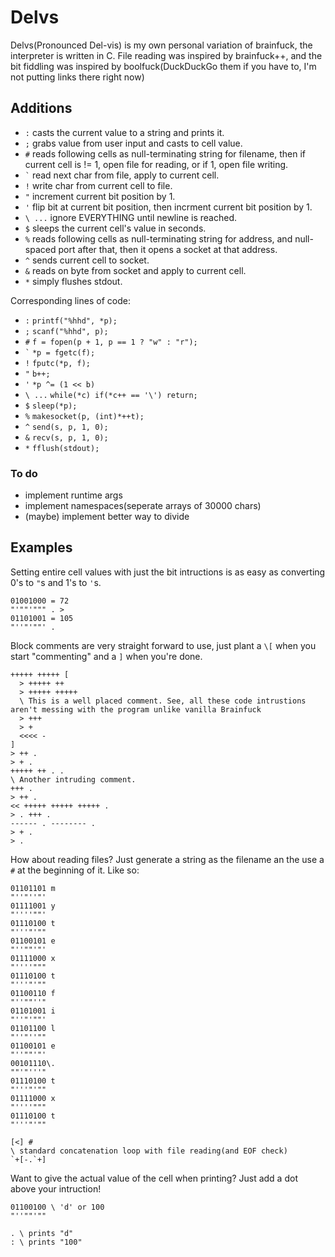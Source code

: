Delvs
=====

Delvs(Pronounced Del-vis) is my own personal variation of brainfuck, the interpreter is written in C.
File reading was inspired by brainfuck++, and the bit fiddling was inspired by boolfuck(DuckDuckGo them if you have to, I'm not putting links there right now)

Additions
---------
- `:` casts the current value to a string and prints it.
- `;` grabs value from user input and casts to cell value.
- `#` reads following cells as null-terminating string for filename, then if current cell is != 1, open file for reading, or if 1, open file writing.
- `` ` `` read next char from file, apply to current cell.
- `!` write char from current cell to file.
- `"` increment current bit position by 1.
- `'` flip bit at current bit position, then incrment current bit position by 1.
- `\ ...` ignore EVERYTHING until newline is reached.
- `$` sleeps the current cell's value in seconds.
- `%` reads following cells as null-terminating string for address, and null-spaced port after that, then it opens a socket at that address.
- `^` sends current cell to socket.
- `&` reads on byte from socket and apply to current cell.
- `*` simply flushes stdout.

Corresponding lines of code:

- `:` `printf("%hhd", *p);`
- `;` `scanf("%hhd", p);`
- `#`  `f = fopen(p + 1, p == 1 ? "w" : "r");`
- `` ` `` `*p = fgetc(f);`
- `!` `fputc(*p, f);`
- `"` `b++;`
- `'` `*p ^= (1 << b)`
- `\ ...` `while(*c) if(*c++ == '\') return;`
- `$` `sleep(*p);`
- `%` `makesocket(p, (int)*++t);`
- `^` `send(s, p, 1, 0);`
- `&` `recv(s, p, 1, 0);`
- `*` `fflush(stdout);`

### To do
- implement runtime args
- implement namespaces(seperate arrays of 30000 chars)
- (maybe) implement better way to divide

Examples
--------
Setting entire cell values with just the bit intructions is as easy as converting 0's to `"`s and 1's to `'`s.

    01001000 = 72
    "'""'""" . >
    01101001 = 105
    "''"'""' .

Block comments are very straight forward to use, just plant a `\[` when you start "commenting" and a `]` when you're done.

    +++++ +++++ [
      > +++++ ++
      > +++++ +++++
      \ This is a well placed comment. See, all these code intrustions aren't messing with the program unlike vanilla Brainfuck
      > +++
      > +
      <<<< -
    ]
    > ++ .
    > + .
    +++++ ++ . .
    \ Another intruding comment.
    +++ .
    > ++ .
    << +++++ +++++ +++++ .
    > . +++ .
    ------ . -------- .
    > + .
    > .

How about reading files? Just generate a string as the filename an the use a `#` at the beginning of it. Like so:

    01101101 m
    "''"''"'
    01111001 y
    "''''""'
    01110100 t
    "'''"'""
    01100101 e
    "''""'"'
    01111000 x
    "''''"""
    01110100 t
    "'''"'""
    01100110 f
    "''""''"
    01101001 i
    "''"'""'
    01101100 l
    "''"''""
    01100101 e
    "''""'"'
    00101110\.
    ""'"'''"
    01110100 t
    "'''"'""
    01111000 x
    "''''"""
    01110100 t
    "'''"'""

    [<] #
    \ standard concatenation loop with file reading(and EOF check)
    `+[-.`+]

Want to give the actual value of the cell when printing? Just add a dot above your intruction!

    01100100 \ 'd' or 100
    "''""'""

    . \ prints "d"
    : \ prints "100"
